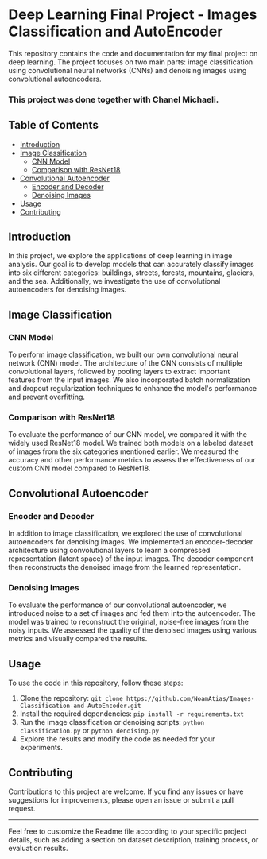 # Deep Learning Final Project - Images Classification and AutoEncoder

This repository contains the code and documentation for my final project on deep learning. The project focuses on two main parts: image classification using convolutional neural networks (CNNs) and denoising images using convolutional autoencoders.
### This project was done together with Chanel Michaeli.

## Table of Contents

- [Introduction](#introduction)
- [Image Classification](#image-classification)
  - [CNN Model](#cnn-model)
  - [Comparison with ResNet18](#comparison-with-resnet18)
- [Convolutional Autoencoder](#convolutional-autoencoder)
  - [Encoder and Decoder](#encoder-and-decoder)
  - [Denoising Images](#denoising-images)
- [Usage](#usage)
- [Contributing](#contributing)

## Introduction

In this project, we explore the applications of deep learning in image analysis. Our goal is to develop models that can accurately classify images into six different categories: buildings, streets, forests, mountains, glaciers, and the sea. Additionally, we investigate the use of convolutional autoencoders for denoising images.

## Image Classification

### CNN Model

To perform image classification, we built our own convolutional neural network (CNN) model. The architecture of the CNN consists of multiple convolutional layers, followed by pooling layers to extract important features from the input images. We also incorporated batch normalization and dropout regularization techniques to enhance the model's performance and prevent overfitting.

### Comparison with ResNet18

To evaluate the performance of our CNN model, we compared it with the widely used ResNet18 model. We trained both models on a labeled dataset of images from the six categories mentioned earlier. We measured the accuracy and other performance metrics to assess the effectiveness of our custom CNN model compared to ResNet18.

## Convolutional Autoencoder

### Encoder and Decoder

In addition to image classification, we explored the use of convolutional autoencoders for denoising images. We implemented an encoder-decoder architecture using convolutional layers to learn a compressed representation (latent space) of the input images. The decoder component then reconstructs the denoised image from the learned representation.

### Denoising Images

To evaluate the performance of our convolutional autoencoder, we introduced noise to a set of images and fed them into the autoencoder. The model was trained to reconstruct the original, noise-free images from the noisy inputs. We assessed the quality of the denoised images using various metrics and visually compared the results.

## Usage

To use the code in this repository, follow these steps:

1. Clone the repository: `git clone https://github.com/NoamAtias/Images-Classification-and-AutoEncoder.git`
2. Install the required dependencies: `pip install -r requirements.txt`
3. Run the image classification or denoising scripts: `python classification.py` or `python denoising.py`
4. Explore the results and modify the code as needed for your experiments.

## Contributing

Contributions to this project are welcome. If you find any issues or have suggestions for improvements, please open an issue or submit a pull request.

---

Feel free to customize the Readme file according to your specific project details, such as adding a section on dataset description, training process, or evaluation results.
